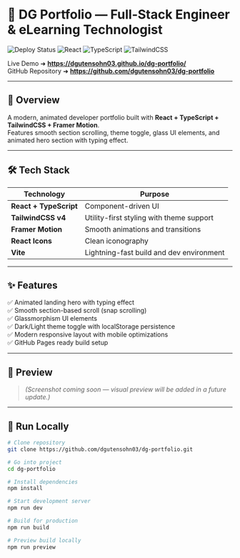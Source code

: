 # 🚀 DG Portfolio — Full-Stack Engineer & eLearning Technologist

![Deploy Status](https://github.com/dgutensohn03/dg-portfolio/actions/workflows/deploy.yml/badge.svg)
![React](https://img.shields.io/badge/React-20232A?style=flat&logo=react&logoColor=61DAFB)
![TypeScript](https://img.shields.io/badge/TypeScript-007ACC?style=flat&logo=typescript&logoColor=white)
![TailwindCSS](https://img.shields.io/badge/Tailwind-38B2AC?style=flat&logo=tailwindcss&logoColor=white)

Live Demo ➜ **https://dgutensohn03.github.io/dg-portfolio/**  
GitHub Repository ➜ **https://github.com/dgutensohn03/dg-portfolio**

---

## 🎨 Overview
A modern, animated developer portfolio built with **React + TypeScript + TailwindCSS + Framer Motion**.  
Features smooth section scrolling, theme toggle, glass UI elements, and animated hero section with typing effect.

---

## 🛠 Tech Stack

| Technology | Purpose |
|-------------|----------|
| **React + TypeScript** | Component-driven UI |
| **TailwindCSS v4** | Utility-first styling with theme support |
| **Framer Motion** | Smooth animations and transitions |
| **React Icons** | Clean iconography |
| **Vite** | Lightning-fast build and dev environment |

---

## ✨ Features
✅ Animated landing hero with typing effect  
✅ Smooth section-based scroll (snap scrolling)  
✅ Glassmorphism UI elements  
✅ Dark/Light theme toggle with localStorage persistence  
✅ Modern responsive layout with mobile optimizations  
✅ GitHub Pages ready build setup  

---

## 📸 Preview
> _(Screenshot coming soon — visual preview will be added in a future update.)_

---

## 🚀 Run Locally
```bash
# Clone repository
git clone https://github.com/dgutensohn03/dg-portfolio.git

# Go into project
cd dg-portfolio

# Install dependencies
npm install

# Start development server
npm run dev

# Build for production
npm run build

# Preview build locally
npm run preview
